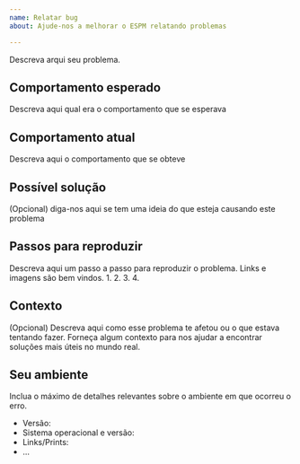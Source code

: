 ```yaml
---
name: Relatar bug
about: Ajude-nos a melhorar o ESPM relatando problemas

---
```


Descreva arqui seu problema.

## Comportamento esperado

Descreva aqui qual era o comportamento que se esperava

## Comportamento atual

Descreva aqui o comportamento que se obteve

## Possível solução

(Opcional) diga-nos aqui se tem uma ideia do que esteja causando este problema

## Passos para reproduzir

Descreva aqui um passo a passo para reproduzir o problema. Links e imagens são bem vindos.
1.
2.
3.
4.

## Contexto

(Opcional) Descreva aqui como esse problema te afetou ou o que estava tentando fazer.
Forneça algum contexto para nos ajudar a encontrar soluções mais úteis no mundo real.

## Seu ambiente

Inclua o máximo de detalhes relevantes sobre o ambiente em que ocorreu o erro.
* Versão:
* Sistema operacional e versão:
* Links/Prints:
* ...
